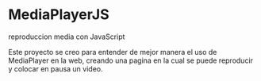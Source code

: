 # MediaPlayerJS
reproduccion media con JavaScript

Este proyecto se creo para entender de mejor manera el uso de MediaPlayer en la web, creando una pagina en la cual se puede reproducir y colocar en pausa
un video.

